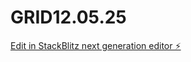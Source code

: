 # GRID12.05.25

[Edit in StackBlitz next generation editor ⚡️](https://stackblitz.com/~/github.com/ThereseGlode/GRID12.05.25)